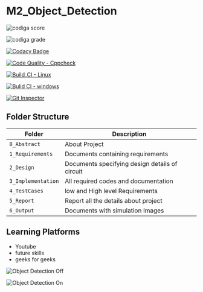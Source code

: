 # M2_Object_Detection

![codiga score](https://api.codiga.io/project/32917/score/svg)

![codiga grade](https://api.codiga.io/project/32917/status/svg)

[![Codacy Badge](https://app.codacy.com/project/badge/Grade/acd083aa09684f768139ba0b359b0b9f)](https://www.codacy.com/gh/yandrapusomasekhar/M2_Object_Detection/dashboard?utm_source=github.com&amp;utm_medium=referral&amp;utm_content=yandrapusomasekhar/M2_Object_Detection&amp;utm_campaign=Badge_Grade)

[![Code Quality - Cppcheck](https://github.com/yandrapusomasekhar/M2_Object_Detection/actions/workflows/c-cpp.yml/badge.svg)](https://github.com/yandrapusomasekhar/M2_Object_Detection/actions/workflows/c-cpp.yml)

[![Build_CI - Linux](https://github.com/yandrapusomasekhar/M2_Object_Detection/actions/workflows/linux.yml/badge.svg)](https://github.com/yandrapusomasekhar/M2_Object_Detection/actions/workflows/linux.yml)

[![Bulid CI - windows](https://github.com/yandrapusomasekhar/M2_Object_Detection/actions/workflows/Windows.yml/badge.svg)](https://github.com/yandrapusomasekhar/M2_Object_Detection/actions/workflows/Windows.yml)

[![Git Inspector](https://github.com/yandrapusomasekhar/M2_Object_Detection/actions/workflows/Git%20Inspector.yml/badge.svg)](https://github.com/yandrapusomasekhar/M2_Object_Detection/actions/workflows/Git%20Inspector.yml)

## Folder Structure
Folder             | Description
-------------------| -----------------------------------------
`0_Abstract`       | About Project
`1_Requirements`   | Documents containing requirements 
`2_Design`         | Documents specifying design details of circuit
`3_Implementation` | All required codes and documentation
`4_TestCases`      | low and High level Requirements
`5_Report`         | Report all the details about project
`6_Output`         | Documents with simulation Images

## Learning Platforms
* Youtube
* future skills
* geeks for geeks

![Object Detection Off](https://user-images.githubusercontent.com/101333790/164445734-d65fb334-82b2-4fcb-bd13-2cd8fc68485d.png)


![Object Detection On](https://user-images.githubusercontent.com/101333790/164467667-4341e3af-0586-4008-8581-2e7438cae206.png)

